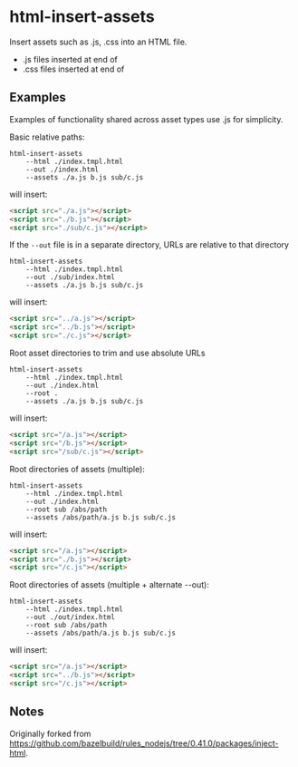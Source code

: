 # html-insert-assets
Insert assets such as .js, .css into an HTML file.

* .js files inserted at end of <body>
* .css files inserted at end of <head>

## Examples

Examples of functionality shared across asset types use .js for simplicity.

Basic relative paths:
```
html-insert-assets
    --html ./index.tmpl.html
    --out ./index.html
    --assets ./a.js b.js sub/c.js
```
will insert:
```html
<script src="./a.js"></script>
<script src="./b.js"></script>
<script src="./sub/c.js"></script>
```

If the `--out` file is in a separate directory, URLs are relative to that directory
```
html-insert-assets
    --html ./index.tmpl.html
    --out ./sub/index.html
    --assets ./a.js b.js sub/c.js
```
will insert:
```html
<script src="../a.js"></script>
<script src="../b.js"></script>
<script src="./c.js"></script>
```

Root asset directories to trim and use absolute URLs
```
html-insert-assets
    --html ./index.tmpl.html
    --out ./index.html
    --root .
    --assets ./a.js b.js sub/c.js
```
will insert:
```html
<script src="/a.js"></script>
<script src="/b.js"></script>
<script src="/sub/c.js"></script>
```

Root directories of assets (multiple):
```
html-insert-assets
    --html ./index.tmpl.html
    --out ./index.html
    --root sub /abs/path
    --assets /abs/path/a.js b.js sub/c.js
```
will insert:
```html
<script src="/a.js"></script>
<script src="./b.js"></script>
<script src="/c.js"></script>
```

Root directories of assets (multiple + alternate --out):
```
html-insert-assets
    --html ./index.tmpl.html
    --out ./out/index.html
    --root sub /abs/path
    --assets /abs/path/a.js b.js sub/c.js
```
will insert:
```html
<script src="/a.js"></script>
<script src="../b.js"></script>
<script src="/c.js"></script>
```

## Notes

Originally forked from https://github.com/bazelbuild/rules_nodejs/tree/0.41.0/packages/inject-html.